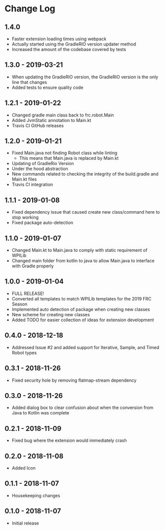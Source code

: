 # Change Log

## 1.4.0
* Faster extension loading times using webpack
* Actually started using the GradleRIO version updater method
* Increased the amount of the codebase covered by tests

## 1.3.0 - 2019-03-21
* When updating the GradleRIO version, the GradleRIO version is the only line that changes
* Added tests to ensure quality code

## 1.2.1 - 2019-01-22
* Changed gradle main class back to frc.robot.Main
* Added JvmStatic annotation to Main.kt
* Travis CI GitHub releases

## 1.2.0 - 2019-01-21
* Fixed Main.java not finding Robot class while linting
    * This means that Main.java is replaced by Main.kt
* Updating of GradleRio Version
* Under the hood abstraction
* New commands related to checking the integrity of the build.gradle and Main.kt files
* Travis CI integration

## 1.1.1 - 2019-01-08
* Fixed dependency issue that caused create new class/command here to stop working
* Fixed package auto-detection

## 1.1.0 - 2019-01-07
* Changed Main.kt to Main.java to comply with static requirement of WPILib
* Changed main folder from kotlin to java to allow Main.java to interface with Gradle properly

## 1.0.0 - 2019-01-04
* FULL RELEASE!
* Converted all templates to match WPILib templates for the 2019 FRC Season
* Implemented auto detection of package when creating new classes
* New scheme for creating new classes
* Added TODO for easier collection of ideas for extension development

## 0.4.0 - 2018-12-18
* Addressed Issue #2 and added support for Iterative, Sample, and Timed Robot types

## 0.3.1 - 2018-11-26
* Fixed security hole by removing flatmap-stream dependency

## 0.3.0 - 2018-11-26
- Added dialog box to clear confusion about when the conversion from Java to Kotlin was complete

## 0.2.1 - 2018-11-09
- Fixed bug where the extension would immediately crash

## 0.2.0 - 2018-11-08
- Added Icon

## 0.1.1 - 2018-11-07
- Housekeeping changes

## 0.1.0 - 2018-11-07 
- Initial release